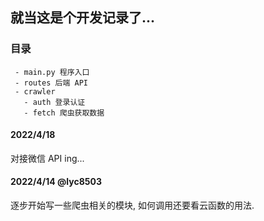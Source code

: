 ## 就当这是个开发记录了...

### 目录
```
 - main.py 程序入口
 - routes 后端 API
 - crawler
   - auth 登录认证
   - fetch 爬虫获取数据
```

#### 2022/4/18

对接微信 API ing...

#### 2022/4/14 @lyc8503

逐步开始写一些爬虫相关的模块, 如何调用还要看云函数的用法.

